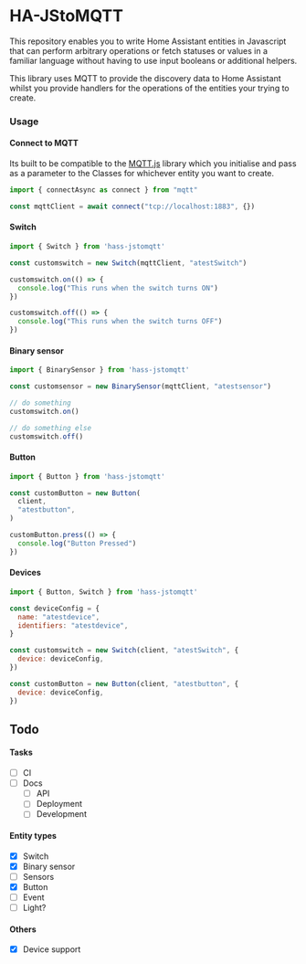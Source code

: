 # HA-JStoMQTT

This repository enables you to write Home Assistant entities in Javascript that can perform arbitrary operations or fetch statuses or values in a familiar language without having to use input booleans or additional helpers. 

This library uses MQTT to provide the discovery data to Home Assistant whilst you provide handlers for the operations of the entities your trying to create. 


### Usage

#### Connect to MQTT

Its built to be compatible to the [MQTT.js](https://github.com/mqttjs/MQTT.js) library which you initialise and pass as a parameter to the Classes for whichever entity you want to create.

```js
import { connectAsync as connect } from "mqtt"

const mqttClient = await connect("tcp://localhost:1883", {})
```

#### Switch 

```js
import { Switch } from 'hass-jstomqtt'

const customswitch = new Switch(mqttClient, "atestSwitch")

customswitch.on(() => {
  console.log("This runs when the switch turns ON")
})

customswitch.off(() => {
  console.log("This runs when the switch turns OFF")
})
```

#### Binary sensor

```js
import { BinarySensor } from 'hass-jstomqtt'

const customsensor = new BinarySensor(mqttClient, "atestsensor")

// do something
customswitch.on()

// do something else
customswitch.off()
```

#### Button

```js
import { Button } from 'hass-jstomqtt'

const customButton = new Button(
  client,
  "atestbutton",
)

customButton.press(() => {
  console.log("Button Pressed")
})
```

#### Devices

```js
import { Button, Switch } from 'hass-jstomqtt'

const deviceConfig = {
  name: "atestdevice",
  identifiers: "atestdevice",
}

const customswitch = new Switch(client, "atestSwitch", {
  device: deviceConfig,
})

const customButton = new Button(client, "atestbutton", {
  device: deviceConfig,
})
```


## Todo

#### Tasks

- [ ] CI
- [ ] Docs
  - [ ] API
  - [ ] Deployment
  - [ ] Development

#### Entity types

- [x] Switch
- [x] Binary sensor
- [ ] Sensors
- [x] Button
- [ ] Event
- [ ] Light?

#### Others

- [x] Device support
